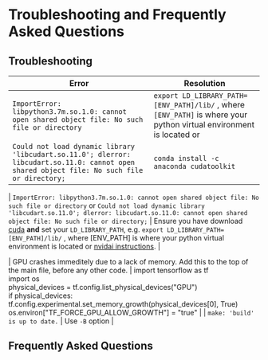 # Troubleshooting and Frequently Asked Questions

## Troubleshooting

| Error                                                        | Resolution                                                   |
| ------------------------------------------------------------ | ------------------------------------------------------------ |
| `ImportError: libpython3.7m.so.1.0: cannot open shared object file: No such file or directory` | `export LD_LIBRARY_PATH=[ENV_PATH]/lib/` , where `[ENV_PATH]` is where your python virtual environment is located or  |
| `Could not load dynamic library 'libcudart.so.11.0'; dlerror: libcudart.so.11.0: cannot open shared object file: No such file or directory;` | `conda install -c anaconda cudatoolkit`                      |

| `ImportError: libpython3.7m.so.1.0: cannot open shared object file: No such file or directory` or  `Could not load dynamic library 'libcudart.so.11.0'; dlerror: libcudart.so.11.0: cannot open shared object file: No such file or directory;` | Ensure you have download [cuda](OPTIONAL_INSTALL.md) **and** set your `LD_LIBRARY_PATH`, e.g. `export LD_LIBRARY_PATH=[ENV_PATH]/lib/` , where [ENV_PATH] is where your python virtual environment is located or [nvidai instructions](https://docs.nvidia.com/cuda/cuda-installation-guide-linux/index.html#post-installation-actions).  |

| GPU crashes immeditely due to a lack of memory. Add this to the top of the main file, before any other code. | import tensorflow as tf<br/>import os<br/>physical_devices = tf.config.list_physical_devices("GPU")<br/>if physical_devices:<br/>    tf.config.experimental.set_memory_growth(physical_devices[0], True)<br/>os.environ["TF_FORCE_GPU_ALLOW_GROWTH"] = "true" |
| `make: 'build' is up to date.` | Use `-B` option |




## Frequently Asked Questions
